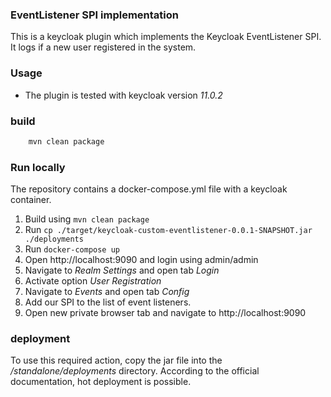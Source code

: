 ### EventListener SPI implementation
This is a keycloak plugin which implements the Keycloak EventListener SPI. It logs if a new user registered in the system. 


### Usage
* The plugin is tested with keycloak version *11.0.2*

### build
```bash
    mvn clean package
```

### Run locally
The repository contains a docker-compose.yml file with a keycloak container.
1. Build using `mvn clean package`
2. Run `cp ./target/keycloak-custom-eventlistener-0.0.1-SNAPSHOT.jar ./deployments` 
3. Run `docker-compose up`
4. Open http://localhost:9090 and login using admin/admin
5. Navigate to *Realm Settings* and open tab *Login*
6. Activate option *User Registration*
7. Navigate to *Events* and open tab *Config*
8. Add our SPI to the list of event listeners.
10. Open new private browser tab and navigate to http://localhost:9090

### deployment
To use this required action, copy the jar file into the *<keycloak-root>/standalone/deployments* directory.
According to the official documentation, hot deployment is possible.

